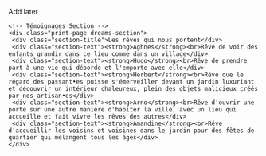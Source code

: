 Add later

    <!-- Témoignages Section -->
    <div class="print-page dreams-section">
     <div class="section-title">Les rêves qui nous portent</div>
     <div class="section-text"><strong>Aghnes</strong><br>Rêve de voir des enfants grandir dans ce lieu comme dans un village</div>
     <div class="section-text"><strong>Hugo</strong><br>Rêve de prendre part à une vie qui déborde et l'emporte avec elle</div>
     <div class="section-text"><strong>Herbert</strong><br>Rêve que le regard des passant•es puisse s'émerveiller devant un jardin luxuriant et découvrir un intérieur chaleureux, plein des objets malicieux créés par nos artisan•es</div>
     <div class="section-text"><strong>Arno</strong><br>Rêve d'ouvrir une porte sur une autre manière d'habiter la ville, avec un lieu qui accueille et fait vivre les rêves des autres</div>
     <div class="section-text"><strong>Amandine</strong><br>Rêve d'accueillir les voisins et voisines dans le jardin pour des fêtes de quartier qui mélangent tous les âges</div>
    </div>